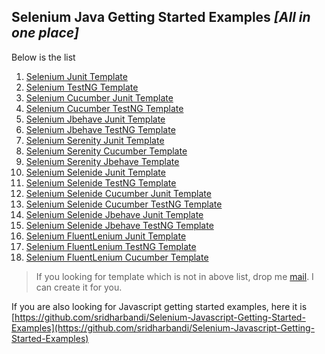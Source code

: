  ## Selenium Java Getting Started Examples *[All in one place]*
 
 Below is the list
 
  1. [Selenium Junit Template](https://github.com/sridharbandi/Selenium-Java-Getting-Started-Examples/tree/master/Selenium-Junit-Template)
  2. [Selenium TestNG Template](https://github.com/sridharbandi/Selenium-Java-Getting-Started-Examples/tree/master/Selenium-Testng-Template)
  3. [Selenium Cucumber Junit Template](https://github.com/sridharbandi/Selenium-Java-Getting-Started-Examples/tree/master/Selenium-Cucumber-Junit-Template)
  4. [Selenium Cucumber TestNG Template](https://github.com/sridharbandi/Selenium-Java-Getting-Started-Examples/tree/master/Selenium-Cucumber-Testng-Template)
  5. [Selenium Jbehave Junit Template](https://github.com/sridharbandi/Selenium-Java-Getting-Started-Examples/tree/master/Selenium-Jbehave-Junit-Template)
  6. [Selenium Jbehave TestNG Template](https://github.com/sridharbandi/Selenium-Java-Getting-Started-Examples/tree/master/Selenium-Jbehave-Testng-Template)
  7. [Selenium Serenity Junit Template](https://github.com/sridharbandi/Selenium-Java-Getting-Started-Examples/tree/master/Selenium-Serenity-Junit-Template)
  8. [Selenium Serenity Cucumber Template](https://github.com/sridharbandi/Selenium-Java-Getting-Started-Examples/tree/master/Selenium-Serenity-Cucumber-Template)
  9. [Selenium Serenity Jbehave Template](https://github.com/sridharbandi/Selenium-Java-Getting-Started-Examples/tree/master/Selenium-Serenity-Jbehave-Template)
 10. [Selenium Selenide Junit Template](https://github.com/sridharbandi/Selenium-Java-Getting-Started-Examples/tree/master/Selenium-Selenide-Junit-Template)
 11. [Selenium Selenide TestNG Template](https://github.com/sridharbandi/Selenium-Java-Getting-Started-Examples/tree/master/Selenium-Selenide-TestNG-Template)
 12. [Selenium Selenide Cucumber Junit Template](https://github.com/sridharbandi/Selenium-Java-Getting-Started-Examples/tree/master/Selenium-Selenide-Cucumber-Junit-Template)
 13. [Selenium Selenide Cucumber TestNG Template](https://github.com/sridharbandi/Selenium-Java-Getting-Started-Examples/tree/master/Selenium-Selenide-Cucumber-Testng-Template)
 14. [Selenium Selenide Jbehave Junit Template](https://github.com/sridharbandi/Selenium-Java-Getting-Started-Examples/tree/master/Selenium-Selenide-Jbehave-Junit-Template)
 15. [Selenium Selenide Jbehave TestNG Template](https://github.com/sridharbandi/Selenium-Java-Getting-Started-Examples/tree/master/Selenium-Selenide-Jbehave-Testng-Template)
 16. [Selenium FluentLenium Junit Template](https://github.com/sridharbandi/Selenium-Java-Getting-Started-Examples/tree/master/Selenium-Fluentlenium-Junit-Template)
 17. [Selenium FluentLenium TestNG Template](https://github.com/sridharbandi/Selenium-Java-Getting-Started-Examples/tree/master/Selenium-Fluentlenium-Testng-Template)
 18. [Selenium FluentLenium Cucumber Template](https://github.com/sridharbandi/Selenium-Java-Getting-Started-Examples/tree/master/Selenium-Fluentlenium-Cucumber-Template)
 
 > If you looking for template which is not in above list, drop me [mail](mailto:sridhar.bandi.ece@gmail.com). I can create it for you.
 
If you are also looking for Javascript getting started examples, here it is [https://github.com/sridharbandi/Selenium-Javascript-Getting-Started-Examples](https://github.com/sridharbandi/Selenium-Javascript-Getting-Started-Examples)